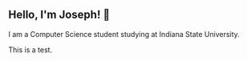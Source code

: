 ## Hello, I'm Joseph!  👋

I am a Computer Science student studying at Indiana State University.

This is a test.
